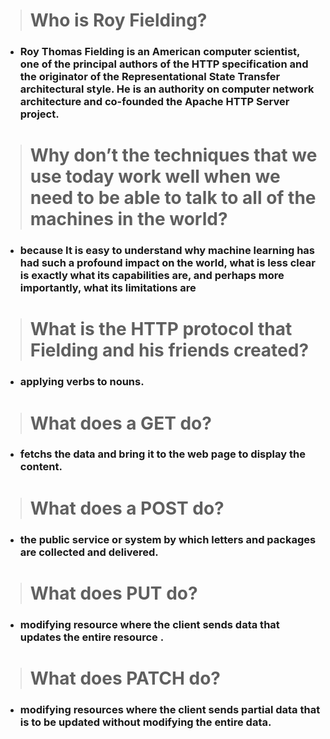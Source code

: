 ># Who is Roy Fielding?

* ### Roy Thomas Fielding is an American computer scientist, one of the principal authors of the HTTP specification and the originator of the Representational State Transfer architectural style. He is an authority on computer network architecture and co-founded the Apache HTTP Server project. 

># Why don’t the techniques that we use today work well when we need to be able to talk to all of the machines in the world?

* ### because It is easy to understand why machine learning has had such a profound impact on the world, what is less clear is exactly what its capabilities are, and perhaps more importantly, what its limitations are

># What is the HTTP protocol that Fielding and his friends created?

* ### applying verbs to nouns.

># What does a GET do?

* ### fetchs the data and bring it to the web page to display the content.

># What does a POST do?

* ### the public service or system by which letters and packages are collected and delivered.

># What does PUT do?

* ### modifying resource where the client sends data that updates the entire resource . 

># What does PATCH do?

* ### modifying resources where the client sends partial data that is to be updated without modifying the entire data.